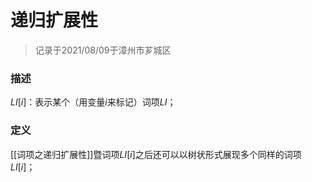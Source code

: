 # 递归扩展性


> 记录于2021/08/09于漳州市芗城区


### 描述
$LI[i]$：表示某个（用变量$i$来标记）词项$LI$；

### 定义

[[词项之递归扩展性]]暨词项$LI[i]$之后还可以以树状形式展现多个同样的词项$LI[i]$；